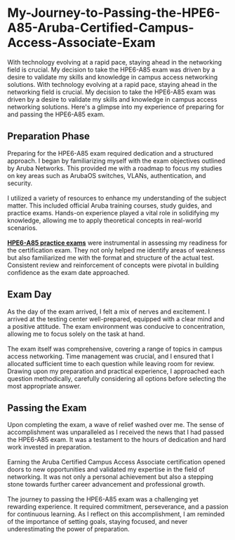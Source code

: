 # My-Journey-to-Passing-the-HPE6-A85-Aruba-Certified-Campus-Access-Associate-Exam
With technology evolving at a rapid pace, staying ahead in the networking field is crucial. My decision to take the HPE6-A85 exam was driven by a desire to validate my skills and knowledge in campus access networking solutions.
With technology evolving at a rapid pace, staying ahead in the networking field is crucial. My decision to take the HPE6-A85 exam was driven by a desire to validate my skills and knowledge in campus access networking solutions. Here's a glimpse into my experience of preparing for and passing the HPE6-A85 exam.<br />
<h2>
	Preparation Phase
</h2>
Preparing for the HPE6-A85 exam required dedication and a structured approach. I began by familiarizing myself with the exam objectives outlined by Aruba Networks. This provided me with a roadmap to focus my studies on key areas such as ArubaOS switches, VLANs, authentication, and security.<br />
<br />
I utilized a variety of resources to enhance my understanding of the subject matter. This included official Aruba training courses, study guides, and practice exams. Hands-on experience played a vital role in solidifying my knowledge, allowing me to apply theoretical concepts in real-world scenarios.<br />
<br />
<a href="https://www.dumpsinfo.com/exam/hpe6-a85/" target="_blank"><strong>HPE6-A85 p</strong><strong>ractice exams</strong></a> were instrumental in assessing my readiness for the certification exam. They not only helped me identify areas of weakness but also familiarized me with the format and structure of the actual test. Consistent review and reinforcement of concepts were pivotal in building confidence as the exam date approached.<br />
<h2>
	Exam Day
</h2>
As the day of the exam arrived, I felt a mix of nerves and excitement. I arrived at the testing center well-prepared, equipped with a clear mind and a positive attitude. The exam environment was conducive to concentration, allowing me to focus solely on the task at hand.<br />
<br />
The exam itself was comprehensive, covering a range of topics in campus access networking. Time management was crucial, and I ensured that I allocated sufficient time to each question while leaving room for review. Drawing upon my preparation and practical experience, I approached each question methodically, carefully considering all options before selecting the most appropriate answer.<br />
<h2>
	Passing the Exam
</h2>
Upon completing the exam, a wave of relief washed over me. The sense of accomplishment was unparalleled as I received the news that I had passed the HPE6-A85 exam. It was a testament to the hours of dedication and hard work invested in preparation.<br />
<br />
Earning the Aruba Certified Campus Access Associate certification opened doors to new opportunities and validated my expertise in the field of networking. It was not only a personal achievement but also a stepping stone towards further career advancement and professional growth.<br />
<br />
The journey to passing the HPE6-A85 exam was a challenging yet rewarding experience. It required commitment, perseverance, and a passion for continuous learning. As I reflect on this accomplishment, I am reminded of the importance of setting goals, staying focused, and never underestimating the power of preparation.<br />
